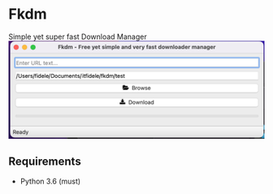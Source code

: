 # Fkdm
Simple yet super fast Download Manager
![Alt text](<img/Screenshot 2023-09-17 at 02.58.13.png>)

## Requirements
- Python 3.6 (must)


